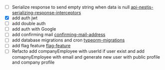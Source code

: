 - [ ] Serialize response to send empty string when data is null [api-nestjs-serializing-response-interceptors](https://wanago.io/2020/06/08/api-nestjs-serializing-response-interceptors/)
- [X] add auth jwt
- [ ] add double auth
- [ ] add auth with Google 
- [ ] add confirming mail [confirming-mail-address](https://wanago.io/2021/07/12/api-nestjs-confirming-email/)
- [ ] add database migrations and cron [typeorm-migrations](https://wanago.io/2022/07/25/api-nestjs-database-migrations-typeorm/)
- [ ] add flag feature [flag-feature](https://wanago.io/2022/08/22/api-nestjs-feature-flags-feature-toggles/)
- [ ] Refacto add companyEmployee with userId if user exist and add comapnyEmployee with email and generate new user with public profile and company profile
